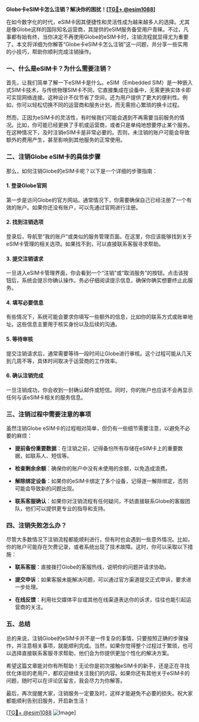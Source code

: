 **Globe卡eSIM卡怎么注销？解决你的困扰！[[TG💪+ @esim1088](https://t.me/s/esim1088)]**

在如今数字化的时代，eSIM卡因其便捷性和灵活性成为越来越多人的选择。尤其是像Globe这样的国际知名运营商，其提供的eSIM服务备受用户青睐。不过，凡事都有始有终，当你决定不再使用Globe的eSIM卡时，注销流程就显得尤为重要了。本文将详细为你解答“Globe卡eSIM卡怎么注销”这一问题，并分享一些实用的小技巧，帮助你顺利完成注销操作。

### **一、什么是eSIM卡？为什么需要注销？**

首先，让我们简单了解一下eSIM卡是什么。eSIM（Embedded SIM）是一种嵌入式SIM卡技术，与传统物理SIM卡不同，它直接集成在设备中，无需更换实体卡即可实现网络连接。这种设计不仅节省了空间，还为用户提供了更大的便利性。例如，你可以轻松切换不同的运营商和服务计划，而无需担心繁琐的换卡过程。

然而，正因为eSIM卡的灵活性，有时候我们可能会遇到不再需要当前服务的情况。比如，你可能已经更换了手机或运营商，或者只是单纯地想要停止某个服务。在这种情况下，及时注销eSIM卡是非常必要的。否则，未注销的账户可能会导致额外的费用产生，甚至影响到其他服务的正常使用。

### **二、注销Globe eSIM卡的具体步骤**

那么，如何注销Globe的eSIM卡呢？以下是一个详细的步骤指南：

#### **1. 登录Globe官网**
第一步是访问Globe的官方网站。通常情况下，你需要确保自己已经注册了一个有效的账户。如果你还没有账户，可以先通过官网进行注册。

#### **2. 找到注销选项**
登录后，导航至“我的账户”或类似的服务管理页面。在这里，你应该能够找到关于eSIM卡管理的相关选项。如果找不到，可以直接联系客服寻求帮助。

#### **3. 提交注销请求**
一旦进入eSIM卡管理界面，你会看到一个“注销”或“取消服务”的按钮。点击该按钮后，系统会提示你确认操作。务必仔细阅读提示信息，确保你确实想要终止此服务。

#### **4. 填写必要信息**
有些情况下，系统可能会要求你填写一些额外的信息，比如你的联系方式或账单地址。这些信息主要用于核实身份以及后续的沟通。

#### **5. 等待审核**
提交注销请求后，通常需要等待一段时间让Globe进行审核。这个过程可能从几天到几周不等，具体时间取决于运营商的工作效率。

#### **6. 确认注销完成**
一旦注销成功，你会收到一封确认邮件或短信。同时，你的账户也应该不会再显示任何与该eSIM卡相关的服务信息。

### **三、注销过程中需要注意的事项**

虽然注销Globe eSIM卡的过程相对简单，但仍有一些细节需要注意，以避免不必要的麻烦：

- **提前备份重要数据**：在注销之前，记得备份所有存储在eSIM卡上的重要数据，如联系人、短信等。
  
- **检查剩余余额**：确保你的账户中没有未使用的余额，以免造成浪费。

- **解除绑定设备**：如果你的eSIM卡绑定了多个设备，记得逐一解除绑定，否则可能会导致新的问题出现。

- **联系客服确认**：如果你对注销流程有任何疑问，不妨直接联系Globe的客服团队，他们可以提供更专业的指导和支持。

### **四、注销失败怎么办？**

尽管大多数情况下注销流程都能顺利进行，但有时也会遇到一些意外情况。比如，你的账户可能存在欠费记录，或者系统出现了技术故障。这时，你可以采取以下措施：

- **联系客服**：直接拨打Globe的客服热线，说明你的问题并请求协助。

- **提交申诉**：如果客服未能解决问题，可以通过官方渠道提交正式申诉，要求进一步处理。

- **在线反馈**：利用社交媒体平台或其他在线渠道表达你的诉求，往往也能引起运营商的关注。

### **五、总结**

总的来说，注销Globe的eSIM卡并不是一件复杂的事情，只要按照正确的步骤操作，并注意相关事项，就能顺利完成。当然，如果你觉得整个过程过于繁琐，也可以选择直接联系客服寻求帮助，他们会为你提供更加个性化的解决方案。

希望这篇文章能对你有所帮助！无论你是初次接触eSIM卡的新手，还是正在寻找优化体验的老用户，都欢迎继续关注我们的内容。如果你还有其他关于eSIM卡的问题，随时可以在评论区留言，我会尽力为你解答。

最后，再次提醒大家，注销服务一定要及时，这样才能避免不必要的损失。祝大家都能顺利告别旧服务，开启新生活！

[[TG💪+ @esim1088](https://t.me/s/esim1088) ![Image](https://i.postimg.cc/4NQfJmqS/Snipaste-2025-05-13-00-14-12.png)]
